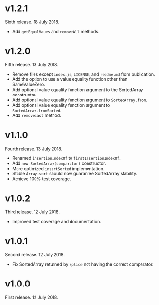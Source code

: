 # v1.2.1

Sixth release. 18 July 2018.

- Add `getEqualVaues` and `removeAll` methods.

# v1.2.0

Fifth release. 18 July 2018.

- Remove files except `index.js`, `LICENSE`, and `readme.md` from publication.
- Add the option to use a value equality function other than SameValueZero.
- Add optional value equality function argument to the SortedArray constructor.
- Add optional value equality function argument to `SortedArray.from`.
- Add optional value equality function argument to `SortedArray.fromSorted`.
- Add `removeLast` method.

# v1.1.0

Fourth release. 13 July 2018.

- Renamed `insertionIndexOf` to `firstInsertionIndexOf`.
- Add `new SortedArray(comparator)` constructor.
- More optimized `insertSorted` implementation.
- Stable `Array.sort` should now guarantee SortedArray stability.
- Achieve 100% test coverage.

# v1.0.2

Third release. 12 July 2018.

- Improved test coverage and documentation.

# v1.0.1

Second release. 12 July 2018.

- Fix SortedArray returned by `splice` not having the correct comparator.

# v1.0.0

First release. 12 July 2018.
